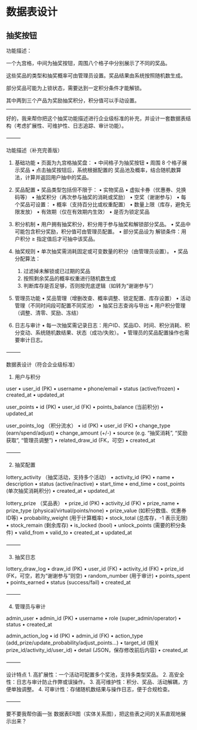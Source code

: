 
# 数据表设计

## 抽奖按钮

功能描述：

一个九宫格，中间为抽奖按钮，周围八个格子中分别展示了不同的奖品。

这些奖品的类型和抽奖概率可由管理员设置。奖品结果由系统按照随机数生成。

部分奖品可能为上锁状态，需要达到一定积分条件才能解锁。

其中两到三个产品为奖励抽奖积分，积分值可以手动设置。


----
好的，我来帮你把这个抽奖功能描述进行企业级标准的补充，并设计一套数据表结构（考虑扩展性、可维护性、日志追踪、审计功能）。

⸻

功能描述（补充完善版）

1. 基础功能
	•	页面为九宫格抽奖盘：
	•	中间格子为抽奖按钮
	•	周围 8 个格子展示奖品
	•	点击抽奖按钮后，系统根据配置的 奖品池及概率，结合随机数算法，计算并返回用户抽中的奖品。

2. 奖品配置
	•	奖品类型包括但不限于：
	•	实物奖品
	•	虚拟卡券（优惠券、兑换码等）
	•	抽奖积分（再次参与抽奖的消耗或奖励）
	•	空奖（谢谢参与）
	•	每个奖品可设置：
	•	概率（支持百分比或权重配置）
	•	数量上限（库存，避免无限发放）
	•	有效期（仅在有效期内生效）
	•	是否为锁定奖品

3. 积分机制
	•	用户拥有抽奖积分，积分用于参与抽奖和解锁部分奖品。
	•	奖品中可能包含积分奖励，积分值可由管理员配置。
	•	部分奖品设为 解锁条件：用户积分 ≥ 指定值后才可抽中该奖品。

4. 抽奖规则
	•	单次抽奖需消耗固定或可变数量的积分（由管理员设置）。
	•	奖品分配算法：
	1.	过滤掉未解锁或已过期的奖品
	2.	按照剩余奖品的概率权重进行随机数生成
	3.	判断库存是否足够，否则按兜底逻辑（如转为“谢谢参与”）

5. 管理员功能
	•	奖品管理（增删改查、概率调整、锁定配置、库存设置）
	•	活动管理（不同时间段可配置不同奖池）
	•	抽奖日志查询与导出
	•	用户积分管理（调整、清零、奖励、冻结）

6. 日志与审计
	•	每一次抽奖需记录日志：用户ID、奖品ID、时间、积分消耗、积分变动、系统随机数结果、状态（成功/失败）。
	•	管理员的奖品配置操作也需要审计日志。

⸻

数据表设计（符合企业级标准）

1. 用户与积分

user
	•	user_id (PK)
	•	username
	•	phone/email
	•	status (active/frozen)
	•	created_at
	•	updated_at

user_points
	•	id (PK)
	•	user_id (FK)
	•	points_balance (当前积分)
	•	updated_at

user_points_log （积分流水）
	•	id (PK)
	•	user_id (FK)
	•	change_type (earn/spend/adjust)
	•	change_amount (+/-)
	•	source (e.g. “抽奖消耗”, “奖励获取”, “管理员调整”)
	•	related_draw_id (FK，可空)
	•	created_at

⸻

2. 抽奖配置

lottery_activity （抽奖活动，支持多个活动）
	•	activity_id (PK)
	•	name
	•	description
	•	status (active/inactive)
	•	start_time
	•	end_time
	•	cost_points (单次抽奖消耗积分)
	•	created_at
	•	updated_at

lottery_prize （奖品表）
	•	prize_id (PK)
	•	activity_id (FK)
	•	prize_name
	•	prize_type (physical/virtual/points/none)
	•	prize_value (如积分数值、优惠券ID等)
	•	probability_weight (用于计算概率)
	•	stock_total (总库存，-1 表示无限)
	•	stock_remain (剩余库存)
	•	is_locked (bool)
	•	unlock_points (需要的积分条件)
	•	valid_from
	•	valid_to
	•	created_at
	•	updated_at

⸻

3. 抽奖日志

lottery_draw_log
	•	draw_id (PK)
	•	user_id (FK)
	•	activity_id (FK)
	•	prize_id (FK，可空，若为“谢谢参与”则空)
	•	random_number (用于审计)
	•	points_spent
	•	points_earned
	•	status (success/fail)
	•	created_at

⸻

4. 管理员与审计

admin_user
	•	admin_id (PK)
	•	username
	•	role (super_admin/operator)
	•	status
	•	created_at

admin_action_log
	•	id (PK)
	•	admin_id (FK)
	•	action_type (add_prize/update_probability/adjust_points…)
	•	target_id (相关 prize_id/activity_id/user_id)
	•	detail (JSON，保存修改前后内容)
	•	created_at

⸻

设计特点
	1.	高扩展性：一个活动可配置多个奖池，支持多类型奖品。
	2.	高安全性：日志与审计防止作弊或误操作。
	3.	高可维护性：积分、奖品、活动解耦，方便单独调整。
	4.	可审计性：存储随机数结果与操作日志，便于合规检查。

⸻

要不要我帮你画一张 数据表ER图（实体关系图），把这些表之间的关系直观地展示出来？
